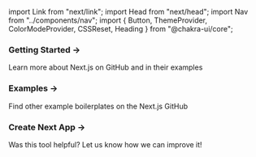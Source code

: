 import Link from "next/link";
import Head from "next/head";
import Nav from "../components/nav";
import {
Button,
ThemeProvider,
ColorModeProvider,
CSSReset,
Heading
} from "@chakra-ui/core";

<div className="row">
  <Link href="https://github.com/zeit/next.js#getting-started">
    <a className="card">
      <h3>Getting Started &rarr;</h3>
      <p>Learn more about Next.js on GitHub and in their examples</p>
    </a>
  </Link>
  <Link href="https://github.com/zeit/next.js/tree/master/examples">
    <a className="card">
      <h3>Examples &rarr;</h3>
      <p>Find other example boilerplates on the Next.js GitHub</p>
    </a>
  </Link>
  <Link href="https://github.com/zeit/next.js">
    <a className="card">
      <h3>Create Next App &rarr;</h3>
      <p>Was this tool helpful? Let us know how we can improve it!</p>
    </a>
  </Link>
</div>
